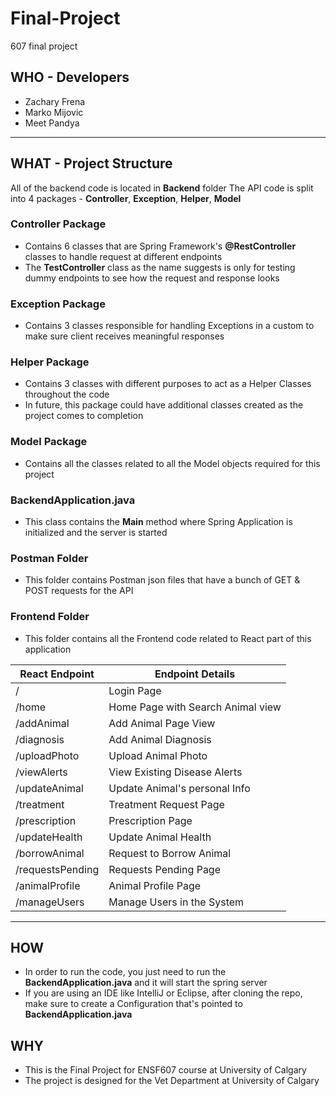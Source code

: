 # Final-Project
607 final project

## WHO - Developers
- Zachary Frena
- Marko Mijovic
- Meet Pandya
------
## WHAT - Project Structure
All of the backend code is located in **Backend** folder
The API code is split into 4 packages - **Controller**, **Exception**, **Helper**, **Model**
### Controller Package
- Contains 6 classes that are Spring Framework's **@RestController** classes to handle request at different endpoints
- The **TestController** class as the name suggests is only for testing dummy endpoints to see how the request and response looks
### Exception Package
- Contains 3 classes responsible for handling Exceptions in a custom to make sure client receives meaningful responses
### Helper Package
- Contains 3 classes with different purposes to act as a Helper Classes throughout the code
- In future, this package could have additional classes created as the project comes to completion
### Model Package
- Contains all the classes related to all the Model objects required for this project
### BackendApplication.java
- This class contains the **Main** method where Spring Application is initialized and the server is started
### Postman Folder
- This folder contains Postman json files that have a bunch of GET & POST requests for the API

### Frontend Folder
- This folder contains all the Frontend code related to React part of this application

| React Endpoint   | Endpoint Details                  |
|------------------|-----------------------------------|
| /                | Login Page                        |
| /home            | Home Page with Search Animal view |
| /addAnimal       | Add Animal Page View              |
| /diagnosis       | Add Animal Diagnosis              |
| /uploadPhoto     | Upload Animal Photo               |
| /viewAlerts      | View Existing Disease Alerts      |
| /updateAnimal    | Update Animal's personal Info     |
| /treatment       | Treatment Request Page            |
| /prescription    | Prescription Page                 |
| /updateHealth    | Update Animal Health              |
| /borrowAnimal    | Request to Borrow Animal          |
| /requestsPending | Requests Pending Page             |
| /animalProfile   | Animal Profile Page               |
| /manageUsers     | Manage Users in the System        |

--------------------------------------------------------
## HOW
- In order to run the code, you just need to run the **BackendApplication.java** and it will start the spring server
- If you are using an IDE like IntelliJ or Eclipse, after cloning the repo, make sure to create a Configuration that's pointed to **BackendApplication.java**
## WHY
- This is the Final Project for ENSF607 course at University of Calgary
- The project is designed for the Vet Department at University of Calgary
